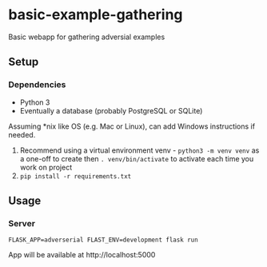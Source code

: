 # basic-example-gathering
Basic webapp for gathering adversial examples

## Setup

### Dependencies

* Python 3
* Eventually a database (probably PostgreSQL or SQLite)

Assuming *nix like OS (e.g. Mac or Linux), can add Windows instructions if needed.

1. Recommend using a virtual environment venv - `python3 -m venv venv` as a one-off to create then `. venv/bin/activate` to activate each time you work on project
2. `pip install -r requirements.txt`

## Usage

### Server

`FLASK_APP=adverserial FLAST_ENV=development flask run`

App will be available at http://localhost:5000
